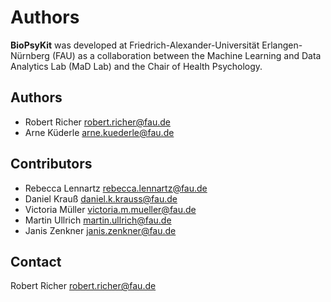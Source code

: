 # Authors

**BioPsyKit** was developed at Friedrich-Alexander-Universität Erlangen-Nürnberg (FAU) as a collaboration between the
Machine Learning and Data Analytics Lab (MaD Lab) and the Chair of Health Psychology.

## Authors
* Robert Richer <robert.richer@fau.de>
* Arne Küderle <arne.kuederle@fau.de>

## Contributors
* Rebecca Lennartz <rebecca.lennartz@fau.de>
* Daniel Krauß <daniel.k.krauss@fau.de>
* Victoria Müller <victoria.m.mueller@fau.de>
* Martin Ullrich <martin.ullrich@fau.de>
* Janis Zenkner <janis.zenkner@fau.de>

## Contact
Robert Richer <robert.richer@fau.de>
